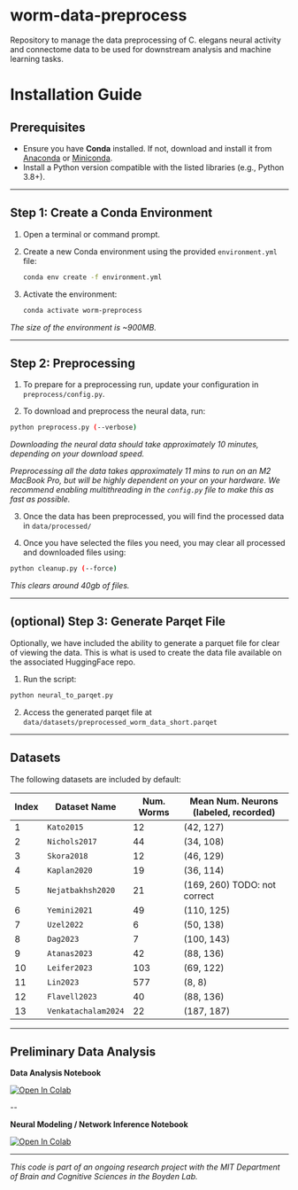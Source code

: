 # worm-data-preprocess
Repository to manage the data preprocessing of C. elegans neural activity and
connectome data to be used for downstream analysis and machine learning tasks.


# Installation Guide
## Prerequisites
- Ensure you have **Conda** installed. If not, download and install it from [Anaconda](https://www.anaconda.com/) or [Miniconda](https://docs.conda.io/en/latest/miniconda.html).
- Install a Python version compatible with the listed libraries (e.g., Python 3.8+).

---

## Step 1: Create a Conda Environment

1. Open a terminal or command prompt.
2. Create a new Conda environment using the provided `environment.yml` file:
   ```bash
   conda env create -f environment.yml
   ```

3. Activate the environment:
   ```bash
   conda activate worm-preprocess
   ```
*The size of the environment is ~900MB.*


---

## Step 2: Preprocessing

1. To prepare for a preprocessing run, update your configuration in `preprocess/config.py`.

2. To download and preprocess the neural data, run:
```bash
python preprocess.py (--verbose)
```
*Downloading the neural data should take approximately 10 minutes, depending on your download speed.*

*Preprocessing all the data takes approximately 11 mins to run on an M2 MacBook Pro, but will be highly dependent on your on your hardware. We recommend enabling multithreading in the `config.py` file to make this as fast as possible.*

3. Once the data has been preprocessed, you will find the processed data in
   `data/processed/`

4. Once you have selected the files you need, you may clear all processed and
   downloaded files using:
```bash
python cleanup.py (--force)
``` 

*This clears around 40gb of files.*

---

## (optional) Step 3: Generate Parqet File

Optionally, we have included the ability to generate a parquet file for
clear of viewing the data. This is what is used to create the data file
available on the associated HuggingFace repo.

1. Run the script:
```bash
python neural_to_parqet.py
``` 
2. Access the generated parqet file at `data/datasets/preprocessed_worm_data_short.parqet`

---

## Datasets

The following datasets are included by default:

| Index | Dataset Name         | Num. Worms | Mean Num. Neurons (labeled, recorded)
|-------|----------------------|------------|--------------------------------------|
| 1     | `Kato2015  `       | 12         | (42, 127)                            |
| 2     | `Nichols2017`      | 44         | (34, 108)                            |
| 3     | `Skora2018`        | 12         | (46, 129)                            |
| 4     |` Kaplan2020   `    | 19         | (36, 114)                            |
| 5     |`Nejatbakhsh2020 `    | 21         | (169, 260) TODO: not correct                           |
| 6     | `Yemini2021 `      | 49         | (110, 125)                           |
| 7     | `Uzel2022    `     | 6          | (50, 138)                            |
| 8     | `Dag2023`         | 7          | (100, 143)                           |
| 9     | `Atanas2023`      | 42         | (88, 136)                            |
| 10     | `Leifer2023`      | 103        | (69, 122)                            |
| 11    | `Lin2023`         | 577        | (8, 8)                               |
| 12    | `Flavell2023`         | 40        | (88, 136)                               |
| 13    | `Venkatachalam2024` | 22        | (187, 187)                          | 

---

## Preliminary Data Analysis

**Data Analysis Notebook**

<a target="_blank" href="https://colab.research.google.com/drive/1I-8zUmtZ6dnAxf4nn2qMOXkpYwb4m6Xh?usp=sharing">
  <img src="https://colab.research.google.com/assets/colab-badge.svg" alt="Open In Colab"/>
</a>

--

**Neural Modeling / Network Inference Notebook**

<a target="_blank" href="https://colab.research.google.com/drive/1DX0fPj0-pJYek48Xdmjpz42OjJzsaF9v?usp=sharing">
  <img src="https://colab.research.google.com/assets/colab-badge.svg" alt="Open In Colab"/>
</a>

---

*This code is part of an ongoing research project with the MIT Department of Brain and
Cognitive Sciences in the Boyden Lab.*